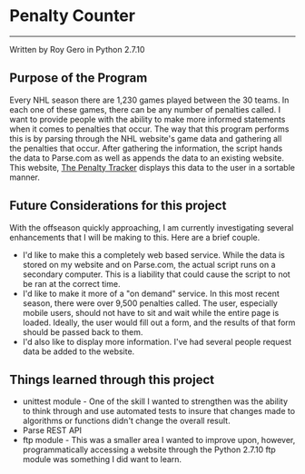# Penalty Counter
---------
Written by Roy Gero in Python 2.7.10

## Purpose of the Program
Every NHL season there are 1,230 games played between the 30 teams. In each one of these games, there can be any number of penalties called. I want to provide people with the ability to make more informed statements when it comes to penalties that occur. The way that this program performs this is by parsing through the NHL website's game data and gathering all the penalties that occur. After gathering the information, the script hands the data to Parse.com as well as appends the data to an existing website. This website, [The Penalty Tracker](http://roymond.net/penaltytracker) displays this data to the user in a sortable manner.

## Future Considerations for this project
With the offseason quickly approaching, I am currently investigating several enhancements that I will be making to this. Here are a brief couple.
* I'd like to make this a completely web based service. While the data is stored on my website and on Parse.com, the actual script runs on a secondary computer. This is a liability that could cause the script to not be ran at the correct time.
* I'd like to make it more of a "on demand" service. In this most recent season, there were over 9,500 penalties called. The user, especially mobile users, should not have to sit and wait while the entire page is loaded. Ideally, the user would fill out a form, and the results of that form should be passed back to them.
* I'd also like to display more information. I've had several people request data be added to the website.

## Things learned through this project
* unittest module - One of the skill I wanted to strengthen was the ability to think through and use automated tests to insure that changes made to algorithms or functions didn't change the overall result.
* Parse REST API
* ftp module - This was a smaller area I wanted to improve upon, however, programmatically accessing a website through the Python 2.7.10 ftp module was something I did want to learn.
